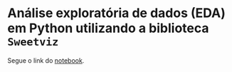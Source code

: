 # Análise exploratória de dados (EDA) em Python utilizando a biblioteca `Sweetviz`

Segue o link do [notebook](https://colab.research.google.com/drive/1PvtJ3ZUqBG-rycBQT9eLPyMkRVUZKGXf#scrollTo=sPb410hK_Mdr).
